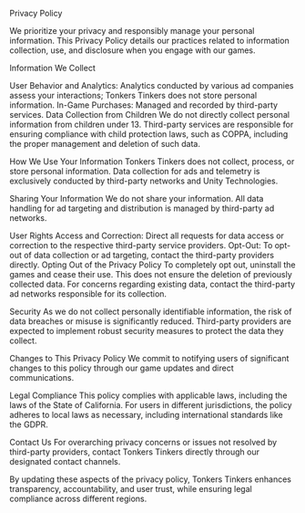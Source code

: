 Privacy Policy

We prioritize your privacy and responsibly manage your personal information. This Privacy Policy details our practices related to information collection, use, and disclosure when you engage with our games.

Information We Collect

User Behavior and Analytics: Analytics conducted by various ad companies assess your interactions; Tonkers Tinkers does not store personal information.
In-Game Purchases: Managed and recorded by third-party services.
Data Collection from Children
We do not directly collect personal information from children under 13. Third-party services are responsible for ensuring compliance with child protection laws, such as COPPA, including the proper management and deletion of such data.

How We Use Your Information
Tonkers Tinkers does not collect, process, or store personal information. Data collection for ads and telemetry is exclusively conducted by third-party networks and Unity Technologies.

Sharing Your Information
We do not share your information. All data handling for ad targeting and distribution is managed by third-party ad networks.

User Rights
Access and Correction: Direct all requests for data access or correction to the respective third-party service providers.
Opt-Out: To opt-out of data collection or ad targeting, contact the third-party providers directly.
Opting Out of the Privacy Policy
To completely opt out, uninstall the games and cease their use. This does not ensure the deletion of previously collected data. For concerns regarding existing data, contact the third-party ad networks responsible for its collection.

Security
As we do not collect personally identifiable information, the risk of data breaches or misuse is significantly reduced. Third-party providers are expected to implement robust security measures to protect the data they collect.

Changes to This Privacy Policy
We commit to notifying users of significant changes to this policy through our game updates and direct communications.

Legal Compliance
This policy complies with applicable laws, including the laws of the State of California. For users in different jurisdictions, the policy adheres to local laws as necessary, including international standards like the GDPR.

Contact Us
For overarching privacy concerns or issues not resolved by third-party providers, contact Tonkers Tinkers directly through our designated contact channels.

By updating these aspects of the privacy policy, Tonkers Tinkers enhances transparency, accountability, and user trust, while ensuring legal compliance across different regions.
